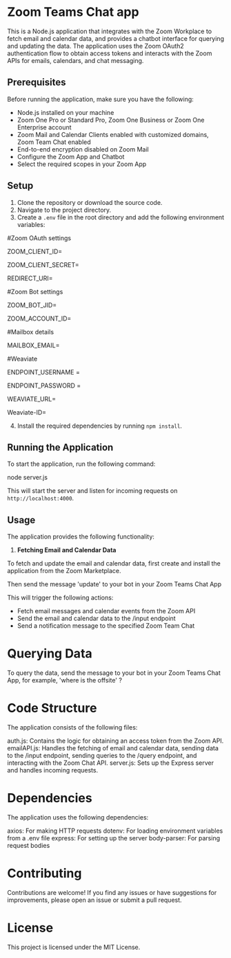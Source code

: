 # Zoom Teams Chat app

This is a Node.js application that integrates with the Zoom Workplace to fetch email and calendar data, and provides a chatbot interface for querying and updating the data. The application uses the Zoom OAuth2 authentication flow to obtain access tokens and interacts with the Zoom APIs for emails, calendars, and chat messaging.

## Prerequisites

Before running the application, make sure you have the following:

- Node.js installed on your machine
- Zoom One Pro or Standard Pro, Zoom One Business or Zoom One Enterprise account
- Zoom Mail and Calendar Clients enabled with customized domains, Zoom Team Chat enabled
- End-to-end encryption disabled on Zoom Mail
- Configure the Zoom App and Chatbot
- Select the required scopes in your Zoom App

## Setup

1. Clone the repository or download the source code.
2. Navigate to the project directory.
3. Create a `.env` file in the root directory and add the following environment variables:

#Zoom OAuth settings

ZOOM_CLIENT_ID=

ZOOM_CLIENT_SECRET=

REDIRECT_URI=

#Zoom Bot settings

ZOOM_BOT_JID=

ZOOM_ACCOUNT_ID= 


#Mailbox details

MAILBOX_EMAIL=


#Weaviate

ENDPOINT_USERNAME = 

ENDPOINT_PASSWORD = 

WEAVIATE_URL=

Weaviate-ID= 

4. Install the required dependencies by running `npm install`.

## Running the Application

To start the application, run the following command:

node server.js

This will start the server and listen for incoming requests on `http://localhost:4000`.

## Usage

The application provides the following functionality:

1. **Fetching Email and Calendar Data**

To fetch and update the email and calendar data, first create and install the application from the Zoom Marketplace.

Then send the message 'update' to your bot in your Zoom Teams Chat App



This will trigger the following actions:

- Fetch email messages and calendar events from the Zoom API
- Send the email and calendar data to the /input endpoint
- Send a notification message to the specified Zoom Team Chat

# Querying Data

To query the data, send the message to your bot in your Zoom Teams Chat App, for example, 'where is the offsite' ?

# Code Structure
The application consists of the following files:

auth.js: Contains the logic for obtaining an access token from the Zoom API.
emailAPI.js: Handles the fetching of email and calendar data, sending data to the /input endpoint, sending queries to the /query endpoint, and interacting with the Zoom Chat API.
server.js: Sets up the Express server and handles incoming requests.

# Dependencies
The application uses the following dependencies:

axios: For making HTTP requests
dotenv: For loading environment variables from a .env file
express: For setting up the server
body-parser: For parsing request bodies

# Contributing
Contributions are welcome! If you find any issues or have suggestions for improvements, please open an issue or submit a pull request.

# License
This project is licensed under the MIT License.